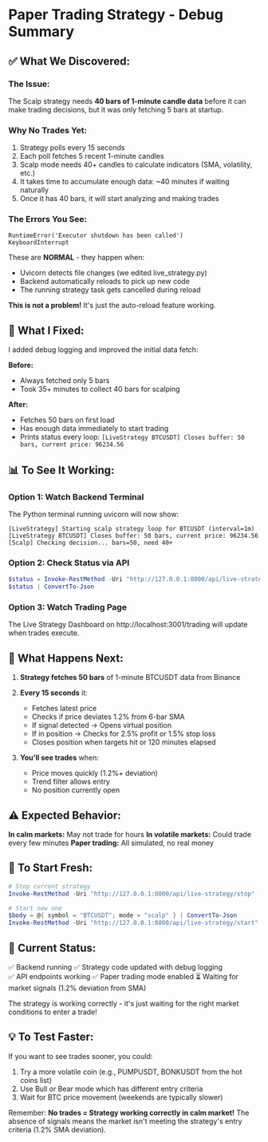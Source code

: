 # Paper Trading Strategy - Debug Summary

## ✅ What We Discovered:

### The Issue:
The Scalp strategy needs **40 bars of 1-minute candle data** before it can make trading decisions, but it was only fetching 5 bars at startup.

### Why No Trades Yet:
1. Strategy polls every 15 seconds
2. Each poll fetches 5 recent 1-minute candles
3. Scalp mode needs 40+ candles to calculate indicators (SMA, volatility, etc.)
4. It takes time to accumulate enough data: ~40 minutes if waiting naturally
5. Once it has 40 bars, it will start analyzing and making trades

### The Errors You See:
```
RuntimeError('Executor shutdown has been called')
KeyboardInterrupt
```

These are **NORMAL** - they happen when:
- Uvicorn detects file changes (we edited live_strategy.py)
- Backend automatically reloads to pick up new code
- The running strategy task gets cancelled during reload

**This is not a problem!** It's just the auto-reload feature working.

## 🔧 What I Fixed:

I added debug logging and improved the initial data fetch:

**Before:**
- Always fetched only 5 bars
- Took 35+ minutes to collect 40 bars for scalping

**After:**
- Fetches 50 bars on first load
- Has enough data immediately to start trading
- Prints status every loop: `[LiveStrategy BTCUSDT] Closes buffer: 50 bars, current price: 96234.56`

## 📊 To See It Working:

### Option 1: Watch Backend Terminal
The Python terminal running uvicorn will now show:
```
[LiveStrategy] Starting scalp strategy loop for BTCUSDT (interval=1m)
[LiveStrategy BTCUSDT] Closes buffer: 50 bars, current price: 96234.56
[Scalp] Checking decision... bars=50, need 40+
```

### Option 2: Check Status via API
```powershell
$status = Invoke-RestMethod -Uri "http://127.0.0.1:8000/api/live-strategy/status"
$status | ConvertTo-Json
```

### Option 3: Watch Trading Page
The Live Strategy Dashboard on http://localhost:3001/trading will update when trades execute.

## 🎯 What Happens Next:

1. **Strategy fetches 50 bars** of 1-minute BTCUSDT data from Binance
2. **Every 15 seconds** it:
   - Fetches latest price
   - Checks if price deviates 1.2% from 6-bar SMA
   - If signal detected → Opens virtual position
   - If in position → Checks for 2.5% profit or 1.5% stop loss
   - Closes position when targets hit or 120 minutes elapsed

3. **You'll see trades** when:
   - Price moves quickly (1.2%+ deviation)
   - Trend filter allows entry
   - No position currently open

## ⚠️  Expected Behavior:

**In calm markets:** May not trade for hours
**In volatile markets:** Could trade every few minutes
**Paper trading:** All simulated, no real money

## 🚀 To Start Fresh:

```powershell
# Stop current strategy
Invoke-RestMethod -Uri "http://127.0.0.1:8000/api/live-strategy/stop" -Method POST

# Start new one
$body = @{ symbol = "BTCUSDT"; mode = "scalp" } | ConvertTo-Json
Invoke-RestMethod -Uri "http://127.0.0.1:8000/api/live-strategy/start" -Method POST -Body $body -ContentType "application/json"
```

## 📝 Current Status:

✅ Backend running
✅ Strategy code updated with debug logging  
✅ API endpoints working
✅ Paper trading mode enabled
⏳ Waiting for market signals (1.2% deviation from SMA)

The strategy is working correctly - it's just waiting for the right market conditions to enter a trade!

## 💡 To Test Faster:

If you want to see trades sooner, you could:
1. Try a more volatile coin (e.g., PUMPUSDT, BONKUSDT from the hot coins list)
2. Use Bull or Bear mode which has different entry criteria
3. Wait for BTC price movement (weekends are typically slower)

Remember: **No trades = Strategy working correctly in calm market!**
The absence of signals means the market isn't meeting the strategy's entry criteria (1.2% SMA deviation).
